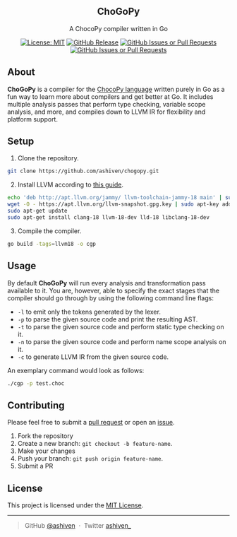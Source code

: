 <p align="center">
  <h2 align="center">ChoGoPy</h2>
</p>

<p align="center">
  A ChocoPy compiler written in Go
</p>

<div align="center">

[![License: MIT](https://img.shields.io/badge/License-MIT-yellow.svg)](https://opensource.org/licenses/MIT)
[![GitHub Release](https://img.shields.io/github/v/release/ashiven/chogopy)](https://github.com/ashiven/chogopy/releases)
[![GitHub Issues or Pull Requests](https://img.shields.io/github/issues/ashiven/chogopy)](https://github.com/ashiven/chogopy/issues)
[![GitHub Issues or Pull Requests](https://img.shields.io/github/issues-pr/ashiven/chogopy)](https://github.com/ashiven/chogopy/pulls)

</div>

## About

**ChoGoPy** is a compiler for the [ChocoPy language](https://chocopy.org/) written purely in Go as a fun way to learn more about compilers and get better at Go.
It includes multiple analysis passes that perform type checking, variable scope analysis, and more, and compiles down to LLVM IR for flexibility and platform support.

## Setup

1. Clone the repository.

```bash
git clone https://github.com/ashiven/chogopy.git
```

2. Install LLVM according to [this guide](https://tinygo.org/docs/guides/build/bring-your-own-llvm/).

```bash
echo 'deb http://apt.llvm.org/jammy/ llvm-toolchain-jammy-18 main' | sudo tee /etc/apt/sources.list.d/llvm.list
wget -O - https://apt.llvm.org/llvm-snapshot.gpg.key | sudo apt-key add -
sudo apt-get update
sudo apt-get install clang-18 llvm-18-dev lld-18 libclang-18-dev
```

3. Compile the compiler.

```bash
go build -tags=llvm18 -o cgp
```

## Usage

By default **ChoGoPy** will run every analysis and transformation pass available to it. You are, however, able to specify the exact
stages that the compiler should go through by using the following command line flags:

- `-l` to emit only the tokens generated by the lexer.
- `-p` to parse the given source code and print the resulting AST.
- `-t` to parse the given source code and perform static type checking on it.
- `-n` to parse the given source code and perform name scope analysis on it.
- `-c` to generate LLVM IR from the given source code.

An exemplary command would look as follows:

```bash
./cgp -p test.choc
```

## Contributing

Please feel free to submit a [pull request](https://github.com/ashiven/chogopy/pulls) or open an [issue](https://github.com/ashiven/chogopy/issues).

1. Fork the repository
2. Create a new branch: `git checkout -b feature-name`.
3. Make your changes
4. Push your branch: `git push origin feature-name`.
5. Submit a PR

## License

This project is licensed under the [MIT License](./LICENSE).

---

> GitHub [@ashiven](https://github.com/ashiven) &nbsp;&middot;&nbsp;
> Twitter [ashiven\_](https://twitter.com/ashiven_)
